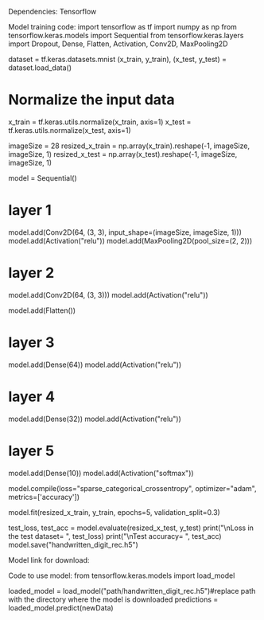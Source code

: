 Dependencies:
 	Tensorflow

Model training code:
import tensorflow as tf
import numpy as np
from tensorflow.keras.models import Sequential
from tensorflow.keras.layers import Dropout, Dense, Flatten, Activation, Conv2D, MaxPooling2D

dataset = tf.keras.datasets.mnist
(x_train, y_train), (x_test, y_test) = dataset.load_data()

# Normalize the input data
x_train = tf.keras.utils.normalize(x_train, axis=1)
x_test = tf.keras.utils.normalize(x_test, axis=1)

imageSize = 28
resized_x_train = np.array(x_train).reshape(-1, imageSize, imageSize, 1)
resized_x_test = np.array(x_test).reshape(-1, imageSize, imageSize, 1)

model = Sequential()

# layer 1
model.add(Conv2D(64, (3, 3), input_shape=(imageSize, imageSize, 1)))
model.add(Activation("relu"))
model.add(MaxPooling2D(pool_size=(2, 2)))

# layer 2
model.add(Conv2D(64, (3, 3)))
model.add(Activation("relu"))

model.add(Flatten())

# layer 3
model.add(Dense(64))
model.add(Activation("relu"))

# layer 4
model.add(Dense(32))
model.add(Activation("relu"))

# layer 5
model.add(Dense(10))
model.add(Activation("softmax"))

model.compile(loss="sparse_categorical_crossentropy", optimizer="adam", metrics=['accuracy'])

model.fit(resized_x_train, y_train, epochs=5, validation_split=0.3)

test_loss, test_acc = model.evaluate(resized_x_test, y_test)
print("\nLoss in the test dataset= ", test_loss)
print("\nTest accuracy= ", test_acc)
model.save("handwritten_digit_rec.h5")

Model link for download:



Code to use model:
from tensorflow.keras.models import load_model

loaded_model = load_model("path/handwritten_digit_rec.h5")#replace path with the directory where the model is downloaded
predictions = loaded_model.predict(newData)
